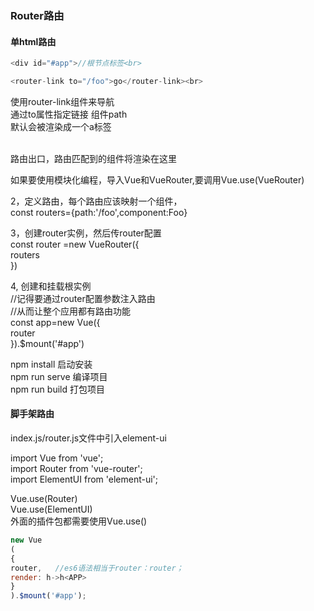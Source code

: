 
### Router路由
#### 单html路由
```js
<div id="#app">//根节点标签<br>
```
```js
<router-link to="/foo">go</router-link><br>
```
使用router-link组件来导航<br>
通过to属性指定链接  组件path<br>
默认会被渲染成一个a标签<br>

<router-view></router-view><br>
路由出口，路由匹配到的组件将渲染在这里<br>

如果要使用模块化编程，导入Vue和VueRouter,要调用Vue.use(VueRouter)<br>

2，定义路由，每个路由应该映射一个组件，<br>
const routers={path:'/foo',component:Foo}<br>

3，创建router实例，然后传router配置<br>
const router =new VueRouter({<br>
 routers<br>
})<br>

4, 创建和挂载根实例<br>
//记得要通过router配置参数注入路由<br>
//从而让整个应用都有路由功能<br>
const app=new Vue({<br>
router<br>
}).$mount('#app')<br>
  
npm install 启动安装<br>
npm run serve  编译项目<br>
npm run build 打包项目<br>

#### 脚手架路由
index.js/router.js文件中引入element-ui

import Vue from 'vue';  <br>
import Router from 'vue-router';  <br>
import ElementUI from 'element-ui';  <br>

Vue.use(Router)  <br>
Vue.use(ElementUI)  <br>
外面的插件包都需要使用Vue.use()  <br>
```js
new Vue
(
{
router,   //es6语法相当于router：router；
render: h->h<APP>
}
).$mount('#app');
```










